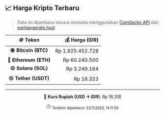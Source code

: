 

<!-- HARGA_KRIPTO -->
## 📈 Harga Kripto Terbaru

> Data ini diperbarui secara otomatis menggunakan [CoinGecko API](https://www.coingecko.com/) dan [exchangerate.host](https://exchangerate.host/)

<div align="center">

| 🪙 Token | 💰 Harga (IDR) |
|:------:|---------------:|
| 🟠 **Bitcoin (BTC)**   | Rp 1.925.452.729 |
| 🔵 **Ethereum (ETH)**  | Rp 60.240.500 |
| 🟣 **Solana (SOL)**    | Rp 3.249.164 |
| 🟢 **Tether (USDT)**   | Rp 16.323 |

---

💱 **Kurs Rupiah (USD → IDR)**: Rp 16.316

🕒 <sub>Terakhir diperbarui: 22/7/2025, 14.11.59</sub>

</div>
<!-- /HARGA_KRIPTO -->